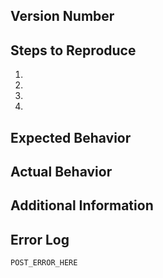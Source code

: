 <!--- Provide a general summary of the issue in the Title above -->

## Version Number
<!--- Provide the version number (the actual number, do not say "latest") -->

## Steps to Reproduce
<!--- Provide all the steps necessary to reproduce the problem -->
1.
2.
3.
4.

## Expected Behavior
<!--- Tell us what should happen -->

## Actual Behavior
<!--- Tell us what happens instead -->

## Additional Information
<!--- Please provide any additional information here -->

## Error Log

```
POST_ERROR_HERE
```